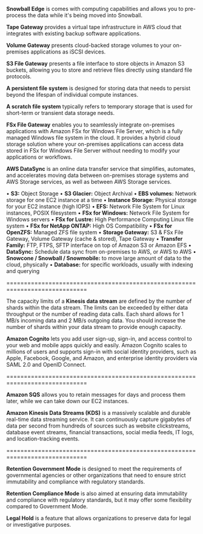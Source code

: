 **Snowball Edge** is comes with computing capabilities and allows you to pre-process the data while it's being moved into Snowball.

**Tape Gateway** provides a virtual tape infrastructure in AWS cloud that integrates with existing backup software applications.

**Volume Gateway** presents cloud-backed storage volumes to your on-premises applications as iSCSI devices.

**S3 File Gateway** presents a file interface to store objects in Amazon S3 buckets, allowing you to store and retrieve files directly using standard file protocols.

**A persistent file system** is designed for storing data that needs to persist beyond the lifespan of individual compute instances.

**A scratch file system** typically refers to temporary storage that is used for short-term or transient data storage needs.

**FSx File Gateway** enables you to seamlessly integrate on-premises applications with Amazon FSx for Windows File Server, which is a fully managed Windows file system in the cloud. It provides a hybrid cloud storage solution where your on-premises applications can access data stored in FSx for Windows File Server without needing to modify your applications or workflows.

**AWS DataSync** is an online data transfer service that simplifies, automates, and accelerates moving data between on-premises storage systems and AWS Storage services, as well as between AWS Storage services.


• **S3:** Object Storage
• **S3 Glacier:** Object Archival
• **EBS volumes:** Network storage for one EC2 instance at a time
• **Instance Storage:** Physical storage for your EC2 instance (high IOPS)
• **EFS:** Network File System for Linux instances, POSIX filesystem
• **FSx for Windows:** Network File System for Windows servers
• **FSx for Lustre:** High Performance Computing Linux file system
• **FSx for NetApp ONTAP:** High OS Compatibility
• **FSx for OpenZFS:** Managed ZFS file system
• **Storage Gateway:** S3 & FSx File Gateway, Volume Gateway (cache & stored), Tape Gateway
• **Transfer Family:** FTP, FTPS, SFTP interface on top of Amazon S3 or Amazon EFS
• **DataSync:** Schedule data sync from on-premises to AWS, or AWS to AWS
• **Snowcone / Snowball / Snowmobile:** to move large amount of data to the cloud, physically
• **Database:** for specific workloads, usually with indexing and querying

=============================================================================


The capacity limits of a **Kinesis data stream** are defined by the number of shards within the data stream. The limits can be exceeded by either data throughput or the number of reading data calls. Each shard allows for 1 MB/s incoming data and 2 MB/s outgoing data. You should increase the number of shards within your data stream to provide enough capacity.


**Amazon Cognito** lets you add user sign-up, sign-in, and access control to your web and mobile apps quickly and easily. Amazon Cognito scales to millions of users and supports sign-in with social identity providers, such as Apple, Facebook, Google, and Amazon, and enterprise identity providers via SAML 2.0 and OpenID Connect.

=============================================================================

**Amazon SQS** allows you to retain messages for days and process them later, while we can take down our EC2 instances.

**Amazon Kinesis Data Streams (KDS)** is a massively scalable and durable real-time data streaming service. It can continuously capture gigabytes of data per second from hundreds of sources such as website clickstreams, database event streams, financial transactions, social media feeds, IT logs, and location-tracking events.


=============================================================================


**Retention Government Mode** is designed to meet the requirements of governmental agencies or other organizations that need to ensure strict immutability and compliance with regulatory standards.

**Retention Compliance Mode** is also aimed at ensuring data immutability and compliance with regulatory standards, but it may offer some flexibility compared to Government Mode.

**Legal Hold** is a feature that allows organizations to preserve data for legal or investigative purposes.
